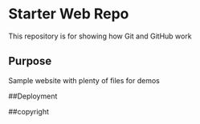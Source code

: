 # Starter Web Repo

This repository is for showing how Git and GitHub work

## Purpose

Sample website with plenty of files for demos

##Deployment

##copyright
